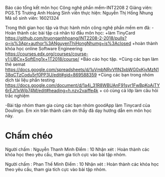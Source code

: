 Báo cáo tổng kết môn học Công nghệ phần mềm-INT2208 2
Giảng viên: PGS.TS Trương Anh Hoàng
Sinh viên thực hiện: Nguyễn Thị Hồng Nhung
Mã số sinh viên: 16021324

Trong thời gian học tập và thực hành môn công nghệ phần mềm em đã: 
-Hoàn thành các bài tập cá nhân từ đầu môn học: 
	+làm TinyCard
		https://github.com/truonganhhoang/INT2208-2-2018/pulls?q=is%3Apr+author%3ANguyenThiHongNhumg+is%3Aclosed
	+hoàn thành khóa học online Software Engineering 
		https://courses.edx.org/courses/course-v1:UBCx+SoftEng1x+1T2018/course/
	+Báo cáo học tập.
	+Cùng các bạn làm thẻ semat
		https://docs.google.com/spreadsheets/d/1uVmbNRvVfIN3xbWG0xKjyMzN138qCTzCodu5rf0PP3U/edit#gid=869588359
	+Cùng các bạn trong nhóm dịch tài liệu phần testing
		https://docs.google.com/document/d/1a4i_31R8WBUAnF91syr1FwBpKoAiTY6rEJt1xWjb74M/edit#heading=h.nzv2vaiffe4k
	+ có cùng cả lớp làm câu hỏi trắc nghiệm
	
		
-Bài tập nhóm tham gia cùng các bạn nhóm goodApp làm Tinycard của Doulingo.
Em xin trân thành cảm ơn thầy đã dạy hướng dẫn em môn học này.


# Chấm chéo

Người chấm : Nguyễn Thanh Minh
Điểm : 10 
Nhận xét : Hoàn thành các khóa học theo yêu cầu, tham gia tích cực vào bài tập nhóm.

Người chấm : Phan Thế Minh
Điểm : 10 
Nhận xét : Hoàn thành các khóa học theo yêu cầu, tham gia tích cực vào bài tập nhóm.
